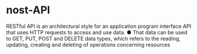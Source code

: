 # nost-API

 RESTful API is an architectural style for an application
program interface API that uses HTTP requests to access
and use data.
● That data can be used to GET, PUT, POST and DELETE data
types, which refers to the reading, updating, creating and
deleting of operations concerning resources
